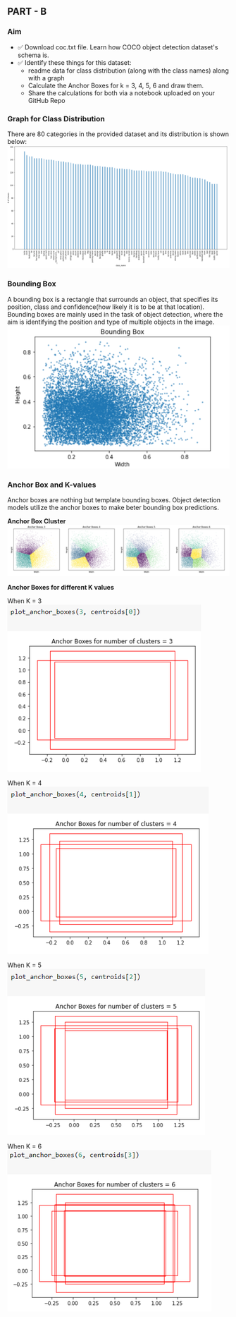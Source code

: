## **PART - B**

### **Aim**

- ✅ Download coc.txt file. Learn how COCO object detection dataset's schema is. 
- ✅ Identify these things for this dataset:
  - readme data for class distribution (along with the class names) along with a graph 
  - Calculate the Anchor Boxes for k = 3, 4, 5, 6 and draw them.
  - Share the calculations for both via a notebook uploaded on your GitHub Repo

### **Graph for Class Distribution**

There are 80 categories in the provided dataset and its distribution is shown below:
![graph_for_class_dis.PNG](images-B/graph_for_class_dis.PNG)

### **Bounding Box**

A bounding box is a rectangle that surrounds an object, that specifies its position, class and confidence(how likely it is to be at that location). Bounding boxes are mainly used in the task of object detection, where the aim is identifying the position and type of multiple objects in the image.          
![bounding_box.PNG](images-B/bounding_box.PNG)


### **Anchor Box and K-values**

Anchor boxes are nothing but template bounding boxes. Object detection models utilize the anchor boxes to make beter bounding box predictions. 

**Anchor Box Cluster**       
![anchorbox_cluster.PNG](images-B/anchorbox_cluster.PNG)

**Anchor Boxes for different K values**

When K = 3    
![anchor_3.PNG](images-B/anchor_3.PNG)   

When K = 4    
![anchor_4.PNG](images-B/anchor_4.PNG)     

When K = 5     
![anchor_5.PNG](images-B/anchor_5.PNG)     

When K = 6  
![anchor_6.PNG](images-B/anchor_6.PNG)     
